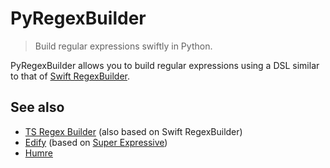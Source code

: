 # PyRegexBuilder

> Build regular expressions swiftly in Python.

PyRegexBuilder allows you to build regular expressions using a DSL similar to that of [Swift RegexBuilder](https://developer.apple.com/documentation/regexbuilder).

## See also

- [TS Regex Builder](https://github.com/callstack/ts-regex-builder) (also based on Swift RegexBuilder)
- [Edify](https://github.com/luciferreeves/edify) (based on [Super Expressive](https://github.com/francisrstokes/super-expressive))
- [Humre](https://github.com/asweigart/humre)
